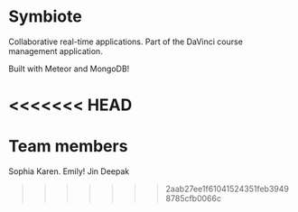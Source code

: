 Symbiote
========

Collaborative real-time applications. Part of the DaVinci course management application.

Built with Meteor and MongoDB!

<<<<<<< HEAD
=======

Team members
============
Sophia
Karen.
Emily!
Jin
Deepak
>>>>>>> 2aab27ee1f61041524351feb39498785cfb0066c
